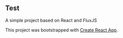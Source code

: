 ## Test

A simple project based on React and FluxJS

This project was bootstrapped with [Create React App](https://github.com/facebook/create-react-app).
